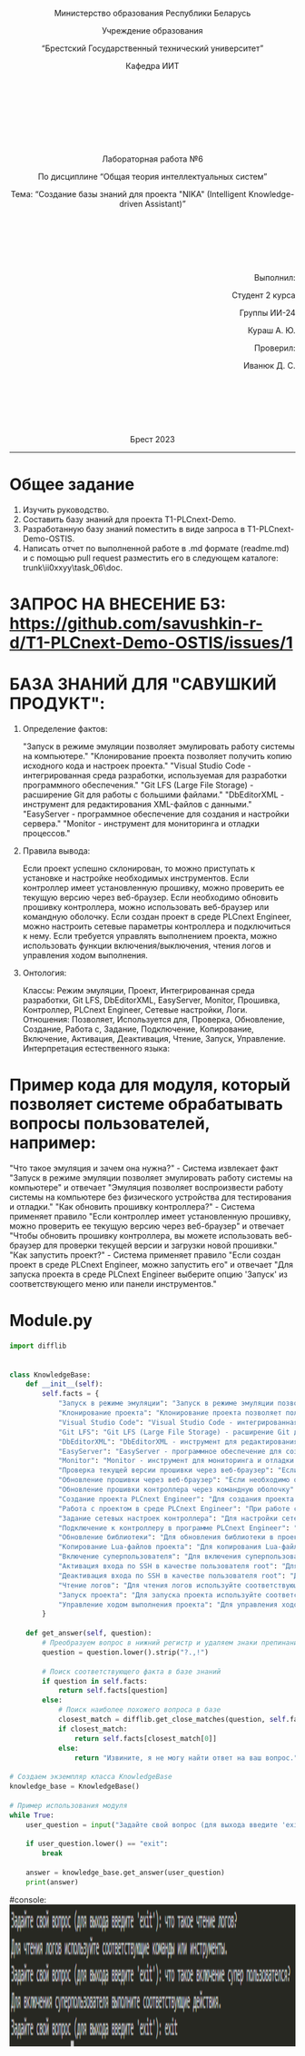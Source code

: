 <p align="center"> Министерство образования Республики Беларусь</p>
<p align="center">Учреждение образования</p>
<p align="center">“Брестский Государственный технический университет”</p>
<p align="center">Кафедра ИИТ</p>
<br><br><br><br><br><br><br>
<p align="center">Лабораторная работа №6</p>
<p align="center">По дисциплине “Общая теория интеллектуальных систем”</p>
<p align="center">Тема: “Создание базы знаний для проекта "NIKA" (Intelligent Knowledge-driven Assistant)”</p>
<br><br><br><br><br>
<p align="right">Выполнил:</p>
<p align="right">Студент 2 курса</p>
<p align="right">Группы ИИ-24</p>
<p align="right">Кураш А. Ю.</p>
<p align="right">Проверил:</p>
<p align="right">Иванюк Д. С.</p>
<br><br><br><br><br>
<p align="center">Брест 2023</p>

---

# Общее задание 

1. Изучить руководство.
2. Составить базу знаний для проекта T1-PLCnext-Demo.
3. Разработанную базу знаний поместить в виде запроса в T1-PLCnext-Demo-OSTIS.
4. Написать отчет по выполненной работе в .md формате (readme.md) и с помощью pull request разместить его в следующем каталоге: trunk\ii0xxyy\task_06\doc.


# ЗАПРОС НА ВНЕСЕНИЕ БЗ: https://github.com/savushkin-r-d/T1-PLCnext-Demo-OSTIS/issues/1
# БАЗА ЗНАНИЙ ДЛЯ "САВУШКИЙ ПРОДУКТ":

1. Определение фактов:

    "Запуск в режиме эмуляции позволяет эмулировать работу системы на компьютере."
    "Клонирование проекта позволяет получить копию исходного кода и настроек проекта."
    "Visual Studio Code - интегрированная среда разработки, используемая для разработки программного обеспечения."
    "Git LFS (Large File Storage) - расширение Git для работы с большими файлами."
    "DbEditorXML - инструмент для редактирования XML-файлов с данными."
    "EasyServer - программное обеспечение для создания и настройки сервера."
    "Monitor - инструмент для мониторинга и отладки процессов."
2. Правила вывода:

    Если проект успешно склонирован, то можно приступать к установке и настройке необходимых инструментов.
    Если контроллер имеет установленную прошивку, можно проверить ее текущую версию через веб-браузер.
    Если необходимо обновить прошивку контроллера, можно использовать веб-браузер или командную оболочку.
    Если создан проект в среде PLCnext Engineer, можно настроить сетевые параметры контроллера и подключиться к нему.
    Если требуется управлять выполнением проекта, можно использовать функции включения/выключения, чтения логов и управления ходом выполнения.
3. Онтология:

    Классы: Режим эмуляции, Проект, Интегрированная среда разработки, Git LFS, DbEditorXML, EasyServer, Monitor, Прошивка, Контроллер, PLCnext Engineer, Сетевые настройки, Логи.
    Отношения: Позволяет, Используется для, Проверка, Обновление, Создание, Работа с, Задание, Подключение, Копирование, Включение, Активация, Деактивация, Чтение, Запуск, Управление.
    Интерпретация естественного языка:

# Пример кода для модуля, который позволяет системе обрабатывать вопросы пользователей, например:
"Что такое эмуляция и зачем она нужна?" - Система извлекает факт "Запуск в режиме эмуляции позволяет эмулировать работу системы на компьютере" и отвечает "Эмуляция позволяет воспроизвести работу системы на компьютере без физического устройства для тестирования и отладки."
"Как обновить прошивку контроллера?" - Система применяет правило "Если контроллер имеет установленную прошивку, можно проверить ее текущую версию через веб-браузер" и отвечает "Чтобы обновить прошивку контроллера, вы можете использовать веб-браузер для проверки текущей версии и загрузки новой прошивки."
"Как запустить проект?" - Система применяет правило "Если создан проект в среде PLCnext Engineer, можно запустить его" и отвечает "Для запуска проекта в среде PLCnext Engineer выберите опцию 'Запуск' из соответствующего меню или панели инструментов."

# Module.py

```python
import difflib


class KnowledgeBase:
    def __init__(self):
        self.facts = {
            "Запуск в режиме эмуляции": "Запуск в режиме эмуляции позволяет эмулировать работу системы на компьютере.",
            "Клонирование проекта": "Клонирование проекта позволяет получить копию исходного кода и настроек проекта.",
            "Visual Studio Code": "Visual Studio Code - интегрированная среда разработки, используемая для разработки программного обеспечения.",
            "Git LFS": "Git LFS (Large File Storage) - расширение Git для работы с большими файлами.",
            "DbEditorXML": "DbEditorXML - инструмент для редактирования XML-файлов с данными.",
            "EasyServer": "EasyServer - программное обеспечение для создания и настройки сервера.",
            "Monitor": "Monitor - инструмент для мониторинга и отладки процессов.",
            "Проверка текущей версии прошивки через веб-браузер": "Если контроллер имеет установленную прошивку, можно проверить ее текущую версию через веб-браузер.",
            "Обновление прошивки через веб-браузер": "Если необходимо обновить прошивку контроллера, можно использовать веб-браузер.",
            "Обновление прошивки контроллера через командную оболочку": "Если необходимо обновить прошивку контроллера, можно использовать командную оболочку.",
            "Создание проекта PLCnext Engineer": "Для создания проекта в среде PLCnext Engineer используйте соответствующие инструменты.",
            "Работа с проектом в среде PLCnext Engineer": "При работе с проектом в среде PLCnext Engineer можно использовать различные функции и инструменты.",
            "Задание сетевых настроек контроллера": "Для настройки сетевых параметров контроллера используйте соответствующие настройки.",
            "Подключение к контроллеру в программе PLCnext Engineer": "Для подключения к контроллеру в программе PLCnext Engineer используйте функцию подключения.",
            "Обновление библиотеки": "Для обновления библиотеки в проекте используйте соответствующие инструменты.",
            "Копирование Lua-файлов проекта": "Для копирования Lua-файлов проекта используйте соответствующие команды или инструменты.",
            "Включение суперпользователя": "Для включения суперпользователя выполните соответствующие действия.",
            "Активация входа по SSH в качестве пользователя root": "Для активации входа по SSH в качестве пользователя root выполните соответствующие действия.",
            "Деактивация входа по SSH в качестве пользователя root": "Для деактивации входа по SSH в качестве пользователя root выполните соответствующие действия.",
            "Чтение логов": "Для чтения логов используйте соответствующие команды или инструменты.",
            "Запуск проекта": "Для запуска проекта используйте соответствующие команды или инструменты.",
            "Управление ходом выполнения проекта": "Для управления ходом выполнения проекта используйте соответствующие командыили инструменты."
        }

    def get_answer(self, question):
        # Преобразуем вопрос в нижний регистр и удаляем знаки препинания
        question = question.lower().strip("?.,!")

        # Поиск соответствующего факта в базе знаний
        if question in self.facts:
            return self.facts[question]
        else:
            # Поиск наиболее похожего вопроса в базе
            closest_match = difflib.get_close_matches(question, self.facts.keys(), n=1, cutoff=0.5)
            if closest_match:
                return self.facts[closest_match[0]]
            else:
                return "Извините, я не могу найти ответ на ваш вопрос."

# Создаем экземпляр класса KnowledgeBase
knowledge_base = KnowledgeBase()

# Пример использования модуля
while True:
    user_question = input("Задайте свой вопрос (для выхода введите 'exit'): ")
    
    if user_question.lower() == "exit":
        break

    answer = knowledge_base.get_answer(user_question)
    print(answer)
```

#console:
<img src="img.png" width="10000" height="250">

